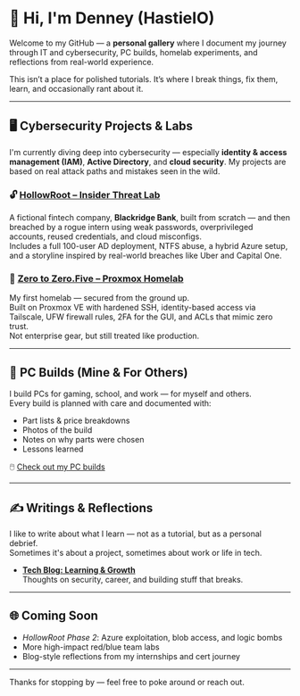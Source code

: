 # 👋 Hi, I'm Denney (HastieIO)

Welcome to my GitHub — a **personal gallery** where I document my journey through IT and cybersecurity, PC builds, homelab experiments, and reflections from real-world experience.

This isn’t a place for polished tutorials. It’s where I break things, fix them, learn, and occasionally rant about it.

---

## 🖥️ Cybersecurity Projects & Labs

I'm currently diving deep into cybersecurity — especially **identity & access management (IAM)**, **Active Directory**, and **cloud security**. My projects are based on real attack paths and mistakes seen in the wild.

### 🔓 [HollowRoot – Insider Threat Lab](https://github.com/HastieIO/HollowRoot-Insider-Threat-Lab-in-AD-Azure)  
A fictional fintech company, **Blackridge Bank**, built from scratch — and then breached by a rogue intern using weak passwords, overprivileged accounts, reused credentials, and cloud misconfigs.  
Includes a full 100-user AD deployment, NTFS abuse, a hybrid Azure setup, and a storyline inspired by real-world breaches like Uber and Capital One.

### 🧱 [Zero to Zero.Five – Proxmox Homelab](https://github.com/HastieIO/zero-to-zero-five-homelab)  
My first homelab — secured from the ground up.  
Built on Proxmox VE with hardened SSH, identity-based access via Tailscale, UFW firewall rules, 2FA for the GUI, and ACLs that mimic zero trust.  
Not enterprise gear, but still treated like production.

---

## 🔧 PC Builds (Mine & For Others)

I build PCs for gaming, school, and work — for myself and others.  
Every build is planned with care and documented with:

- Part lists & price breakdowns  
- Photos of the build  
- Notes on why parts were chosen  
- Lessons learned  

🖱️ [Check out my PC builds](https://github.com/HastieIO/gaming-pc-builds)

---

## ✍️ Writings & Reflections

I like to write about what I learn — not as a tutorial, but as a personal debrief.  
Sometimes it's about a project, sometimes about work or life in tech.

- **[Tech Blog: Learning & Growth](https://github.com/HastieIO/writings)**  
  Thoughts on security, career, and building stuff that breaks.

---

## 🌐 Coming Soon

- *HollowRoot Phase 2*: Azure exploitation, blob access, and logic bombs  
- More high-impact red/blue team labs  
- Blog-style reflections from my internships and cert journey  

---

Thanks for stopping by — feel free to poke around or reach out.
